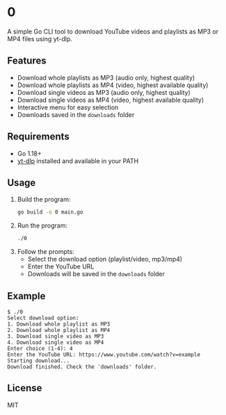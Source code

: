# 0

A simple Go CLI tool to download YouTube videos and playlists as MP3 or MP4 files using yt-dlp.

## Features
- Download whole playlists as MP3 (audio only, highest quality)
- Download whole playlists as MP4 (video, highest available quality)
- Download single videos as MP3 (audio only, highest quality)
- Download single videos as MP4 (video, highest available quality)
- Interactive menu for easy selection
- Downloads saved in the `downloads` folder

## Requirements
- Go 1.18+
- [yt-dlp](https://github.com/yt-dlp/yt-dlp) installed and available in your PATH

## Usage
1. Build the program:
   ```sh
   go build -o 0 main.go
   ```
2. Run the program:
   ```sh
   ./0
   ```
3. Follow the prompts:
   - Select the download option (playlist/video, mp3/mp4)
   - Enter the YouTube URL
   - Downloads will be saved in the `downloads` folder

## Example
```
$ ./0
Select download option:
1. Download whole playlist as MP3
2. Download whole playlist as MP4
3. Download single video as MP3
4. Download single video as MP4
Enter choice (1-4): 4
Enter the YouTube URL: https://www.youtube.com/watch?v=example
Starting download...
Download finished. Check the 'downloads' folder.
```

## License
MIT
